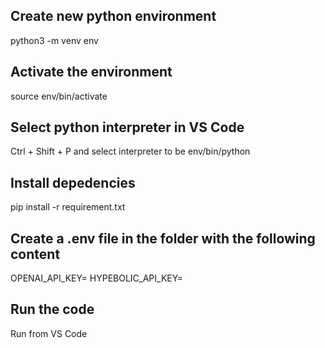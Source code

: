 
## Create new python environment
python3 -m venv env

## Activate the environment
source env/bin/activate

## Select python interpreter in VS Code
Ctrl + Shift + P and select interpreter to be env/bin/python

## Install depedencies
pip install -r requirement.txt

## Create a .env file in the folder with the following content
OPENAI_API_KEY=<key here>
HYPEBOLIC_API_KEY=<key here>

## Run the code
Run from VS Code